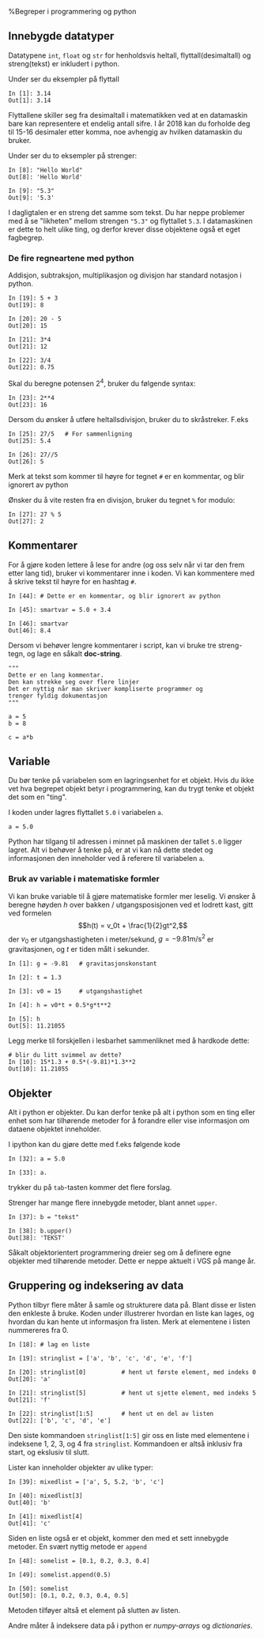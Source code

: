 %Begreper i programmering og python  

## Innebygde datatyper
Datatypene `int`, `float` og `str` for henholdsvis heltall, flyttall(desimaltall) og streng(tekst) er inkludert i python.

Under ser du eksempler på flyttall
```
In [1]: 3.14
Out[1]: 3.14
```
Flyttallene skiller seg fra desimaltall i matematikken ved at en datamaskin bare kan representere et endelig antall sifre. I år 2018 kan du forholde deg til 15-16 desimaler etter komma, noe avhengig av hvilken datamaskin du bruker.

Under ser du to eksempler på strenger:

```
In [8]: "Hello World"
Out[8]: 'Hello World'

In [9]: "5.3"
Out[9]: '5.3'
```
I dagligtalen er en streng det samme som tekst. Du har neppe problemer med å se "likheten"
mellom strengen `"5.3"` og flyttallet `5.3`. I datamaskinen er dette to helt ulike ting, og derfor krever
disse objektene også et eget fagbegrep.

### De fire regneartene med python

Addisjon, subtraksjon, multiplikasjon og divisjon har standard notasjon i python.
```
In [19]: 5 + 3
Out[19]: 8

In [20]: 20 - 5
Out[20]: 15

In [21]: 3*4
Out[21]: 12

In [22]: 3/4
Out[22]: 0.75
```

Skal du beregne potensen $2^4$, bruker du følgende syntax:
```
In [23]: 2**4
Out[23]: 16
```

Dersom du ønsker å utføre heltallsdivisjon, bruker du to skråstreker.
F.eks

```
In [25]: 27/5   # For sammenligning
Out[25]: 5.4

In [26]: 27//5
Out[26]: 5
```
Merk at tekst som kommer til høyre for tegnet `#` er en kommentar, og blir ignorert av python

Ønsker du å vite resten fra en divisjon, bruker du tegnet `%` for modulo:

```
In [27]: 27 % 5
Out[27]: 2
```

## Kommentarer
For å gjøre koden lettere å lese for andre (og oss selv når vi tar den frem etter lang tid), bruker
vi kommentarer inne i koden. Vi kan kommentere med å skrive tekst til høyre for en
hashtag `#`.

```
In [44]: # Dette er en kommentar, og blir ignorert av python

In [45]: smartvar = 5.0 + 3.4

In [46]: smartvar
Out[46]: 8.4
```

Dersom vi behøver lengre kommentarer i script, kan vi bruke tre streng-tegn, og
lage en såkalt **doc-string**.

```
"""
Dette er en lang kommentar.
Den kan strekke seg over flere linjer
Det er nyttig når man skriver kompliserte programmer og
trenger fyldig dokumentasjon
"""

a = 5
b = 8

c = a*b
```

## Variable
Du bør tenke på variabelen som en lagringsenhet for et objekt. Hvis du ikke vet hva begrepet objekt betyr i programmering, kan du
trygt tenke et objekt det som en "ting". 

I koden under lagres flyttallet `5.0` i variabelen `a`.
```
a = 5.0
```
Python har tilgang til adressen i minnet på maskinen der tallet `5.0` ligger lagret. Alt vi behøver å tenke på, er at vi kan nå dette stedet og informasjonen den inneholder ved å referere til variabelen `a`.



### Bruk av variable i matematiske formler
Vi kan bruke variable til å gjøre matematiske formler mer leselig.
Vi ønsker å beregne høyden $h$ over bakken / utgangsposisjonen ved et lodrett kast,
gitt ved formelen
$$h(t) = v_0t + \frac{1}{2}gt^2,$$
der $v_0$ er utgangshastigheten i meter/sekund, $g=-9.81\text{m}/\text{s}^2$ er gravitasjonen, og $t$ er tiden målt i sekunder.

```
In [1]: g = -9.81   # gravitasjonskonstant

In [2]: t = 1.3

In [3]: v0 = 15     # utgangshastighet

In [4]: h = v0*t + 0.5*g*t**2

In [5]: h
Out[5]: 11.21055
```

Legg merke til forskjellen i lesbarhet sammenliknet med å hardkode dette:
```
# blir du litt svimmel av dette? 
In [10]: 15*1.3 + 0.5*(-9.81)*1.3**2
Out[10]: 11.21055
```



## Objekter
Alt i python er objekter. Du kan derfor tenke på alt i python som en ting eller
enhet som har tilhørende metoder for å forandre eller vise informasjon om dataene objektet inneholder.

I ipython kan du gjøre dette med f.eks følgende kode

```
In [32]: a = 5.0

In [33]: a.
```
trykker du på `tab`-tasten kommer det flere forslag.

Strenger har mange flere innebygde metoder, blant annet `upper`.
```
In [37]: b = "tekst"

In [38]: b.upper()
Out[38]: 'TEKST'
```

Såkalt objektorientert programmering dreier seg om å definere egne objekter med tilhørende metoder. Dette er neppe aktuelt i VGS på mange år.

## Gruppering og indeksering av data
Python tilbyr flere måter å samle og strukturere data på. Blant disse er listen
den enkleste å bruke. Koden under illustrerer hvordan en liste kan lages, og hvordan
du kan hente ut informasjon fra listen. Merk at elementene i listen nummereres fra $0$.

```
In [18]: # lag en liste

In [19]: stringlist = ['a', 'b', 'c', 'd', 'e', 'f']

In [20]: stringlist[0]          # hent ut første element, med indeks 0
Out[20]: 'a'

In [21]: stringlist[5]          # hent ut sjette element, med indeks 5
Out[21]: 'f'

In [22]: stringlist[1:5]        # hent ut en del av listen
Out[22]: ['b', 'c', 'd', 'e']
```

Den siste kommandoen `stringlist[1:5]` gir oss en liste med elementene i
indeksene 1, 2, 3, og 4 fra `stringlist`. Kommandoen er altså inklusiv 
fra start, og ekslusiv til slutt.

Lister kan inneholder objekter av ulike typer:

```
In [39]: mixedlist = ['a', 5, 5.2, 'b', 'c']

In [40]: mixedlist[3]
Out[40]: 'b'

In [41]: mixedlist[4]
Out[41]: 'c'
```

Siden en liste også er et objekt, kommer den med et sett innebygde metoder.
En svært nyttig metode er `append`

```
In [48]: somelist = [0.1, 0.2, 0.3, 0.4]

In [49]: somelist.append(0.5)

In [50]: somelist
Out[50]: [0.1, 0.2, 0.3, 0.4, 0.5]
```
Metoden tilføyer altså et element på slutten av listen.

Andre måter å indeksere data på i python er *numpy-arrays* og *dictionaries*.


